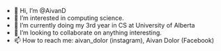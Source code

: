 - 👋 Hi, I’m @AivanD
- 👀 I’m interested in computing science.
- 🌱 I’m currently doing my 3rd year in CS at University of Alberta
- 💞️ I’m looking to collaborate on anything interesting.
- 📫 How to reach me: aivan_dolor (instagram), Aivan Dolor (Facebook)

<!---
AivanD/AivanD is a ✨ special ✨ repository because its `README.md` (this file) appears on your GitHub profile.
You can click the Preview link to take a look at your changes.
--->
